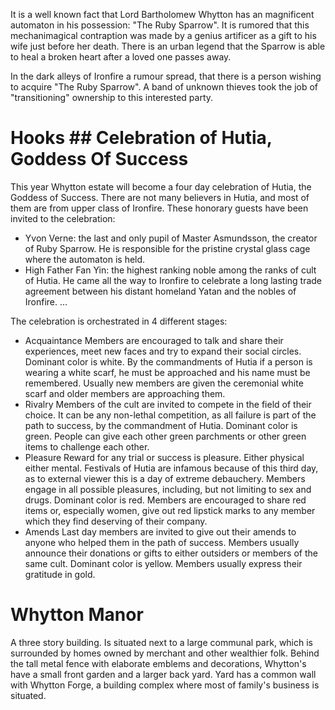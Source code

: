 It is a well known fact that Lord Bartholomew Whytton has an magnificent
automaton in his possession: "The Ruby Sparrow". It is rumored that this
mechanimagical contraption was made by a genius artificer as a gift to his wife
just before her death. There is an urban legend that the Sparrow is able to
heal a broken heart after a loved one passes away.

In the dark alleys of Ironfire a rumour spread, that there is a person wishing
to acquire "The Ruby Sparrow". A band of unknown thieves took the job of
"transitioning" ownership to this interested party.

# Hooks ## Celebration of Hutia, Goddess Of Success

This year Whytton estate will become a four day celebration of Hutia, the
Goddess of Success. There are not many believers in Hutia, and most of them are
from upper class of Ironfire. These honorary guests have been invited to the
celebration:
 - Yvon Verne: the last and only pupil of Master Asmundsson, the creator of
    Ruby Sparrow. He is responsible for the pristine crystal glass cage where
    the automaton is held.
 - High Father Fan Yin: the highest ranking noble among the ranks of cult of
    Hutia. He came all the way to Ironfire to celebrate a long lasting trade
    agreement between his distant homeland Yatan and the nobles of Ironfire.
    ...

The celebration is orchestrated in 4 different stages:
 - Acquaintance
    Members are encouraged to talk and share their experiences, meet new faces
    and try to expand their social circles. Dominant color is white. By the
    commandments of Hutia if a person is wearing a white scarf, he must be
    approached and his name must be remembered. Usually new members are given
    the ceremonial white scarf and older members are approaching them.
 - Rivalry
    Members of the cult are invited to compete in the field of their choice. It
    can be any non-lethal competition, as all failure is part of the path to
    success, by the commandment of Hutia. Dominant color is green. People can
    give each other green parchments or other green items to challenge each
    other.
 - Pleasure
    Reward for any trial or success is pleasure. Either physical either mental.
    Festivals of Hutia are infamous because of this third day, as to external
    viewer this is a day of extreme debauchery. Members engage in all possible
    pleasures, including, but not limiting to sex and drugs. Dominant color is
    red. Members are encouraged to share red items or, especially women, give
    out red lipstick marks to any member which they find deserving of their
    company.
 - Amends
    Last day members are invited to give out their amends to anyone who helped
    them in the path of success. Members usually announce their donations or
    gifts to either outsiders or members of the same cult. Dominant color is
    yellow. Members usually express their gratitude in gold.

# Whytton Manor

A three story building. Is situated next to a large communal park, which is
surrounded by homes owned by merchant and other wealthier folk. Behind the tall
metal fence with elaborate emblems and decorations, Whytton's have a small
front garden and a larger back yard. Yard has a common wall with Whytton Forge,
a building complex where most of family's business is situated. 
